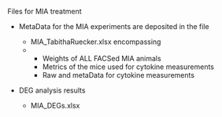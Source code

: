 Files for MIA treatment

- MetaData for the MIA experiments are deposited in the file
  * MIA_TabithaRuecker.xlsx encompassing
  * * Weights of ALL FACSed MIA animals
    * Metrics of the mice used for cytokine measurements
    * Raw and metaData for cytokine measurements

- DEG analysis results
  * MIA_DEGs.xlsx
